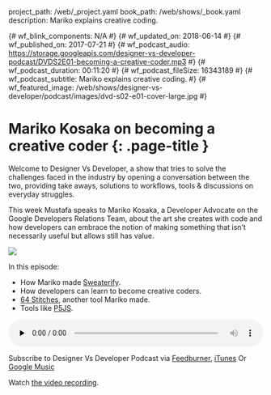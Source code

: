 project_path: /web/_project.yaml
book_path: /web/shows/_book.yaml
description: Mariko explains creative coding.

{# wf_blink_components: N/A #}
{# wf_updated_on: 2018-06-14 #}
{# wf_published_on: 2017-07-21 #}
{# wf_podcast_audio: https://storage.googleapis.com/designer-vs-developer-podcast/DVDS2E01-becoming-a-creative-coder.mp3 #}
{# wf_podcast_duration: 00:11:20 #}
{# wf_podcast_fileSize: 16343189 #}
{# wf_podcast_subtitle: Mariko explains creative coding. #}
{# wf_featured_image: /web/shows/designer-vs-developer/podcast/images/dvd-s02-e01-cover-large.jpg #}

# Mariko Kosaka on becoming a creative coder {: .page-title }

Welcome to Designer Vs Developer, a show that tries to solve the
challenges faced in the industry by opening a conversation between
the two, providing take aways, solutions to workflows, tools &
discussions on everyday struggles.

This week Mustafa speaks to Mariko Kosaka, a Developer Advocate
on the Google Developers Relations Team, about
the art she creates with code and how developers can
embrace the notion of making something that isn’t
necessarily useful but allows still has value.

<img
src="/web/shows/designer-vs-developer/podcast/images/dvd-s02-e01-cover.jpg"
class="attempt-right">

In this episode:

* How Mariko made [Sweaterify](https://goo.gl/BMdgqN).
* How developers can learn to become creative coders.
* [64 Stitches](https://goo.gl/nzaV2N), another tool Mariko made.
* Tools like [P5JS](https://p5js.org/).

<audio style="width: 100%"
src="https://storage.googleapis.com/designer-vs-developer-podcast/DVDS2E01-becoming-a-creative-coder.mp3"
controls preload="none">

Subscribe to Designer Vs Developer Podcast via
<a href="https://goo.gl/USHXv8">Feedburner</a>,
<a href="https://goo.gl/1E9U0G">iTunes</a> Or
<a href="https://goo.gl/qCBlST">
Google Music</a>

Watch <a href="https://www.youtube.com/playlist?list=PLNYkxOF6rcIC60856GnLEV5GQXMxc9ByJ">
the video recording</a>.
